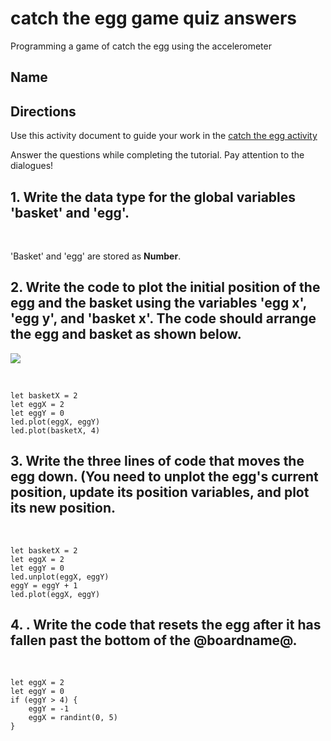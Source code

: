 # catch the egg game quiz answers

Programming a game of catch the egg using the accelerometer

## Name

## Directions

Use this activity document to guide your work in the [catch the egg activity](/lessons/catch-the-egg-game/activity)

Answer the questions while completing the tutorial. Pay attention to the dialogues!

## 1. Write the data type for the global variables 'basket' and 'egg'.

<br/>

'Basket' and 'egg' are stored as **Number**.

## 2. Write the code to plot the initial position of the egg and the basket using the variables 'egg x', 'egg y', and 'basket x'. The code should arrange the egg and basket as shown below.

![](/static/mb/lessons/catch-the-egg-game-0.png)

<br/>

```blocks
let basketX = 2
let eggX = 2
let eggY = 0
led.plot(eggX, eggY)
led.plot(basketX, 4)
```

## 3. Write the three lines of code that moves the egg down. (You need to unplot the egg's current position, update its position variables, and plot its new position.

<br/>

```blocks
let basketX = 2
let eggX = 2
let eggY = 0
led.unplot(eggX, eggY)
eggY = eggY + 1
led.plot(eggX, eggY)
```

## 4. . Write the code that resets the egg after it has fallen past the bottom of the @boardname@.

<br/>

```blocks
let eggX = 2
let eggY = 0
if (eggY > 4) {
    eggY = -1
    eggX = randint(0, 5)
}
```

